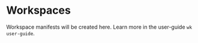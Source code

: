 # Workspaces

Workspace manifests will be created here. Learn more in the user-guide `wk user-guide`.
